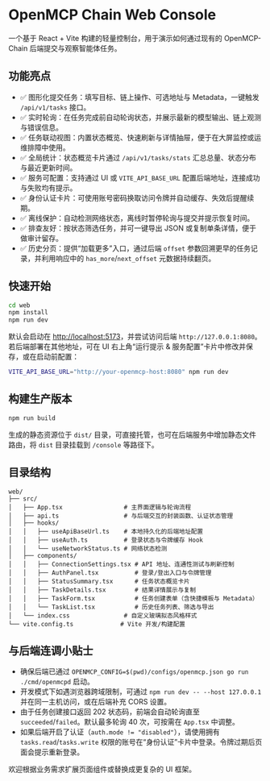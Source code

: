 # OpenMCP Chain Web Console

一个基于 React + Vite 构建的轻量控制台，用于演示如何通过现有的 OpenMCP-Chain 后端提交与观察智能体任务。

## 功能亮点

- ✅ 图形化提交任务：填写目标、链上操作、可选地址与 Metadata，一键触发 `/api/v1/tasks` 接口。
- ✅ 实时轮询：在任务完成前自动轮询状态，并展示最新的模型输出、链上观测与错误信息。
- ✅ 任务联动视图：内置状态概览、快速刷新与详情抽屉，便于在大屏监控或运维排障中使用。
- ✅ 全局统计：状态概览卡片通过 `/api/v1/tasks/stats` 汇总总量、状态分布与最近更新时间。
- ✅ 服务可配置：支持通过 UI 或 `VITE_API_BASE_URL` 配置后端地址，连接成功与失败均有提示。
- ✅ 身份认证卡片：可使用账号密码换取访问令牌并自动缓存、失效后提醒续期。
- ✅ 离线保护：自动检测网络状态，离线时暂停轮询与提交并提示恢复时间。
- ✅ 排查友好：按状态筛选任务，并可一键导出 JSON 或复制单条详情，便于做审计留存。
- ✅ 历史分页：提供“加载更多”入口，通过后端 `offset` 参数回溯更早的任务记录，并利用响应中的 `has_more`/`next_offset` 元数据持续翻页。

## 快速开始

```bash
cd web
npm install
npm run dev
```

默认会启动在 <http://localhost:5173>，并尝试访问后端 `http://127.0.0.1:8080`。若后端部署在其他地址，可在 UI 右上角“运行提示 & 服务配置”卡片中修改并保存，或在启动前配置：

```bash
VITE_API_BASE_URL="http://your-openmcp-host:8080" npm run dev
```

## 构建生产版本

```bash
npm run build
```

生成的静态资源位于 `dist/` 目录，可直接托管，也可在后端服务中增加静态文件路由，将 `dist` 目录挂载到 `/console` 等路径下。

## 目录结构

```
web/
├── src/
│   ├── App.tsx                 # 主界面逻辑与轮询流程
│   ├── api.ts                  # 与后端交互的封装函数、认证状态管理
│   ├── hooks/
│   │   ├── useApiBaseUrl.ts    # 本地持久化的后端地址配置
│   │   ├── useAuth.ts          # 登录状态与令牌缓存 Hook
│   │   └── useNetworkStatus.ts # 网络状态检测
│   ├── components/
│   │   ├── ConnectionSettings.tsx # API 地址、连通性测试与刷新控制
│   │   ├── AuthPanel.tsx          # 登录/登出入口与令牌管理
│   │   ├── StatusSummary.tsx      # 任务状态概览卡片
│   │   ├── TaskDetails.tsx        # 结果详情展示与复制
│   │   ├── TaskForm.tsx           # 任务创建表单（含快捷模板与 Metadata）
│   │   └── TaskList.tsx           # 历史任务列表、筛选与导出
│   └── index.css               # 自定义玻璃拟态风格样式
└── vite.config.ts             # Vite 开发/构建配置
```

## 与后端连调小贴士

- 确保后端已通过 `OPENMCP_CONFIG=$(pwd)/configs/openmcp.json go run ./cmd/openmcpd` 启动。
- 开发模式下如遇浏览器跨域限制，可通过 `npm run dev -- --host 127.0.0.1` 并在同一主机访问，或在后端补充 CORS 设置。
- 由于任务创建接口返回 202 状态码，前端会自动轮询直至 `succeeded`/`failed`。默认最多轮询 40 次，可按需在 `App.tsx` 中调整。
- 如果后端开启了认证（`auth.mode != "disabled"`），请使用拥有 `tasks.read`/`tasks.write` 权限的账号在“身份认证”卡片中登录。令牌过期后页面会提示重新登录。

欢迎根据业务需求扩展页面组件或替换成更复杂的 UI 框架。
